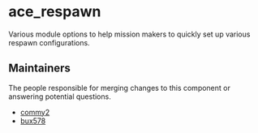 ace_respawn
===========

Various module options to help mission makers to quickly set up various respawn configurations.


## Maintainers

The people responsible for merging changes to this component or answering potential questions.

- [commy2](https://github.com/commy2)
- [bux578](https://github.com/bux578)
